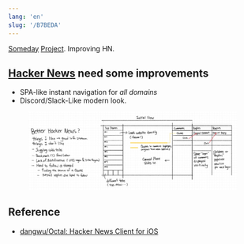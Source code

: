 ```yaml
---
lang: 'en'
slug: '/B7BEDA'
---
```


[Someday](./../.././docs/pages/Someday.md) [Project](./../.././docs/pages/Project.md). Improving HN.

## [Hacker News](./../.././docs/pages/Hacker%20News.md) need some improvements

- SPA-like instant navigation for _all domains_
- Discord/Slack-Like modern look.


<figure>

![418938.jpeg](./../.././docs/assets/418938.jpeg)


</figure>

## Reference

- [dangwu/Octal: Hacker News Client for iOS](https://github.com/dangwu/Octal)

<head>
  <html lang="en-US"/>
</head>
